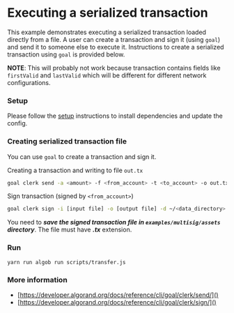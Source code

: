 # Executing a serialized transaction

This example demonstrates executing a serialized transaction loaded directly from a file. A user can create a transaction and sign it (using `goal`) and send it to someone else to execute it. Instructions to create a serialized transaction using `goal` is provided below.

**NOTE**: This will probably not work because transaction contains fields like `firstValid` and `lastValid` which will be different for different network configurations.


### Setup

Please follow the [setup](../README.md) instructions to install dependencies and update the config.


### Creating serialized transaction file

You can use `goal` to create a transaction and sign it.

Creating a transaction and writing to file `out.tx`
```bash
goal clerk send -a <amount> -f <from_account> -t <to_account> -o out.tx -d ~/<data_directory>
```
Sign transaction (signed by `<from_account>`)
```bash
goal clerk sign -i [input file] -o [output file] -d ~/<data_directory>
```

You need to ***save the signed transaction file in `examples/multisig/assets` directory***.
 The file must have ***.tx*** extension.


### Run
```
yarn run algob run scripts/transfer.js
```

### More information


+ [https://developer.algorand.org/docs/reference/cli/goal/clerk/send/]()
+ [https://developer.algorand.org/docs/reference/cli/goal/clerk/sign/]()